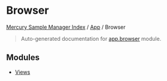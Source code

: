 # Browser

[Mercury Sample Manager Index](../../README.md#mercury-sample-manager-index) /
[App](../index.md#app) /
Browser

> Auto-generated documentation for [app.browser](https://github.com/HolgerGraef/MSM/blob/master/app/browser/__init__.py) module.

## Modules

- [Views](./views.md)
